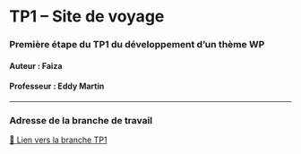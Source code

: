 # TP1 – Site de voyage

### Première étape  du TP1 du développement d’un thème WP

#### Auteur : Faiza  
#### Professeur : Eddy Martin

---

### Adresse de la branche de travail  
[🔗 Lien vers la branche TP1](https://github.com/faiza2012/33w/tree/tp1)
